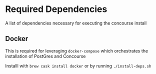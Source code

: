 # Required Dependencies 
A list of dependencies necessary for executing the concourse install

## Docker
This is required for leveraging `docker-compose` which orchestrates the installation of PostGres and Concourse

Installl with `brew cask install docker` or by running `./install-deps.sh`
